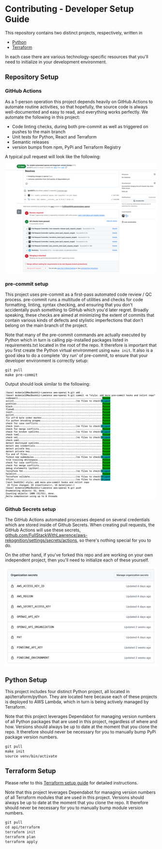 # Contributing - Developer Setup Guide

This repository contains two distinct projects, respectively, written in

- [Python](#python-setup)
- [Terraform](#terraform-setup)

In each case there are various technology-specific resources that you'll need to initialize in your development environment.

## Repository Setup

### GitHub Actions

As a 1-person operation this project depends heavily on GitHub Actions to automate routine activities, so that hopefully, the source code is always well-documented and easy to read, and everything works perfectly. We automate the following in this project:

- Code linting checks, during both pre-commit as well as triggered on pushes to the main branch
- Unit tests for Python, React and Terraform
- Semantic releases
- version bumps from npm, PyPi and Terraform Registry

A typical pull request will look like the following:

![Automated pull request](https://github.com/FullStackWithLawrence/aws-rekognition/blob/main/doc/img/automated-pr.png)

### pre-commit setup

This project uses pre-commit as a first-pass automated code review / QC process. pre-commit runs a multitude of utilities and checks for code formatting, linting, syntax checking, and ensuring that you don't accidentally push something to GitHub which you'd later regret. Broadly speaking, these checks are aimed at minimizing the extent of commits that contain various kinds of defects and stylistic imperfections that don't belong on the main branch of the project.

Note that many of the pre-commit commands are actually executed by Python which in turn is calling pip-installed packages listed in requirements.txt located in the root of the repo. It therefore is important that you first create the Python virtual environment using `make init`. It also is a good idea to do a complete 'dry run' of pre-commit, to ensure that your developer environment is correctly setup:

```console
git pull
make pre-commit
```

Output should look similar to the following:

![pre-commit output](https://github.com/FullStackWithLawrence/aws-rekognition/blob/main/doc/img/pre-commit.png)

### Github Secrets setup

The GitHub Actions automated processes depend on several credentials which are stored inside of Github Secrets. When creating pull requests, the GitHub Actions will use these secrets, [github.com/FullStackWithLawrence/aws-rekognition/settings/secrets/actions](https://github.com/FullStackWithLawrence/aws-rekognition/settings/secrets/actions), so there's nothing special for you to do.

On the other hand, if you've forked this repo and are working on your own independent project, then you'll need to initialize each of these yourself.

![Github Secrets](https://github.com/FullStackWithLawrence/aws-rekognition/blob/main/doc/img/github-secrets.png)

## Python Setup

This project includes four distinct Python project, all located in api/terraform/python. They are located here because each of these projects is deployed to AWS Lambda, which in turn is being actively managed by Terraform.

Note that this project leverages Dependabot for managing version numbers of all Python packages that are used in this project, regardless of where and how. Versions should always be up to date at the moment that you clone the repo. It therefore should never be necessary for you to manually bump PyPi package version numbers.

```console
git pull
make init
source venv/bin/activate
```

## Terraform Setup

Please refer to this [Terraform setup guide](https://github.com/FullStackWithLawrence/aws-rekognition/blob/main/doc/img/TERRAFORM.md) for detailed instructions.

Note that this project leverages Dependabot for managing version numbers of all Terraform modules that are used in this project. Versions should always be up to date at the moment that you clone the repo. It therefore should never be necessary for you to manually bump module version numbers.

```console
git pull
cd api/terraform
terraform init
terraform plan
terraform apply
```
